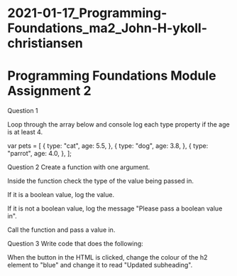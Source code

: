 # 2021-01-17_Programming-Foundations_ma2_John-H-ykoll-christiansen
# Programming Foundations Module Assignment 2
Question 1

Loop through the array below and console log each type property if the age is at least 4.

var pets = [
	{
		type: "cat",
		age: 5.5,
	},
	{
		type: "dog",
		age: 3.8,
	},
	{
		type: "parrot",
		age: 4.0,
	},
];

Question 2
Create a function with one argument.

Inside the function check the type of the value being passed in.

If it is a boolean value, log the value.

If it is not a boolean value, log the message "Please pass a boolean value in".

Call the function and pass a value in.

Question 3
Write code that does the following:

When the button in the HTML is clicked, change the colour of the h2 element to "blue" and change it to read "Updated subheading".